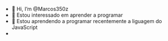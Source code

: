 - 👋 Hi, I’m @Marcos350z
- 👀 Estou interessado em aprender a programar 
- 🌱 Estou aprendendo a programar recentemente a liguagem do JavaScript
- 


